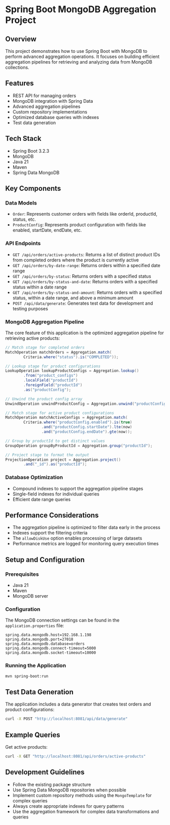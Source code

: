 # Spring Boot MongoDB Aggregation Project

## Overview
This project demonstrates how to use Spring Boot with MongoDB to perform advanced aggregation operations. It focuses on building efficient aggregation pipelines for retrieving and analyzing data from MongoDB collections.

## Features
- REST API for managing orders
- MongoDB integration with Spring Data
- Advanced aggregation pipelines
- Custom repository implementations
- Optimized database queries with indexes
- Test data generation

## Tech Stack
- Spring Boot 3.2.3
- MongoDB
- Java 21
- Maven
- Spring Data MongoDB

## Key Components

### Data Models
- `Order`: Represents customer orders with fields like orderId, productId, status, etc.
- `ProductConfig`: Represents product configuration with fields like enabled, startDate, endDate, etc.

### API Endpoints
- `GET /api/orders/active-products`: Returns a list of distinct product IDs from completed orders where the product is currently active
- `GET /api/orders/by-date-range`: Returns orders within a specified date range
- `GET /api/orders/by-status`: Returns orders with a specified status
- `GET /api/orders/by-status-and-date`: Returns orders with a specified status within a date range
- `GET /api/orders/by-status-and-amount`: Returns orders with a specified status, within a date range, and above a minimum amount
- `POST /api/data/generate`: Generates test data for development and testing purposes

### MongoDB Aggregation Pipeline
The core feature of this application is the optimized aggregation pipeline for retrieving active products:

```java
// Match stage for completed orders
MatchOperation matchOrders = Aggregation.match(
        Criteria.where("status").is("COMPLETED"));

// Lookup stage for product configurations
LookupOperation lookupProductConfigs = Aggregation.lookup()
        .from("product_configs")
        .localField("productId")
        .foreignField("productId")
        .as("productConfig");

// Unwind the product config array
UnwindOperation unwindProductConfig = Aggregation.unwind("productConfig");

// Match stage for active product configurations
MatchOperation matchActiveConfigs = Aggregation.match(
        Criteria.where("productConfig.enabled").is(true)
                .and("productConfig.startDate").lte(now)
                .and("productConfig.endDate").gte(now));

// Group by productId to get distinct values
GroupOperation groupByProductId = Aggregation.group("productId");

// Project stage to format the output
ProjectionOperation project = Aggregation.project()
        .and("_id").as("productId");
```

### Database Optimization
- Compound indexes to support the aggregation pipeline stages
- Single-field indexes for individual queries
- Efficient date range queries

## Performance Considerations
- The aggregation pipeline is optimized to filter data early in the process
- Indexes support the filtering criteria
- The `allowDiskUse` option enables processing of large datasets
- Performance metrics are logged for monitoring query execution times

## Setup and Configuration

### Prerequisites
- Java 21
- Maven
- MongoDB server

### Configuration
The MongoDB connection settings can be found in the `application.properties` file:

```properties
spring.data.mongodb.host=192.168.1.198
spring.data.mongodb.port=27018
spring.data.mongodb.database=orders
spring.data.mongodb.connect-timeout=5000
spring.data.mongodb.socket-timeout=10000
```

### Running the Application
```bash
mvn spring-boot:run
```

## Test Data Generation
The application includes a data generator that creates test orders and product configurations:

```bash
curl -X POST "http://localhost:8081/api/data/generate"
```

## Example Queries
Get active products:
```bash
curl -X GET "http://localhost:8081/api/orders/active-products"
```

## Development Guidelines
- Follow the existing package structure
- Use Spring Data MongoDB repositories when possible
- Implement custom repository methods using the `MongoTemplate` for complex queries
- Always create appropriate indexes for query patterns
- Use the aggregation framework for complex data transformations and queries 